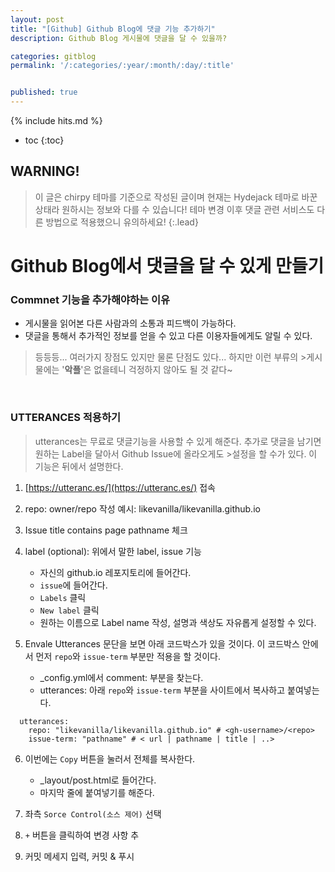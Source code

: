 ```yaml
---
layout: post
title: "[Github] Github Blog에 댓글 기능 추가하기"
description: Github Blog 게시물에 댓글을 달 수 있을까? 

categories: gitblog
permalink: '/:categories/:year/:month/:day/:title'


published: true
---
```

{% include hits.md %}



* toc
{:toc}



## WARNING!
> 이 글은 chirpy 테마를 기준으로 작성된 글이며 현재는 Hydejack 테마로 바꾼 상태라 원하시는 정보와 다를 수 있습니다!
> 테마 변경 이후 댓글 관련 서비스도 다른 방법으로 적용했으니 유의하세요!
{:.lead}



# Github Blog에서 댓글을 달 수 있게 만들기

### Commnet 기능을 추가해야하는 이유
- 게시물을 읽어본 다른 사람과의 소통과 피드백이 가능하다.
- 댓글을 통해서 추가적인 정보를 얻을 수 있고 다른 이용자들에게도 알릴 수 있다.

>등등등... 여러가지 장점도 있지만 물론 단점도 있다... 하지만 이런 부류의 >게시물에는 '**악플**'은 없을테니 걱정하지 않아도 될 것 같다~

&nbsp;
&nbsp;

### UTTERANCES 적용하기
>utterances는 무료로 댓글기능을 사용할 수 있게 해준다.
>추가로 댓글을 남기면 원하는 Label을 달아서 Github Issue에 올라오게도 >설정을 할 수가 있다.
>이 기능은 뒤에서 설명한다.

1. [https://utteranc.es/](https://utteranc.es/) 접속

2. repo: owner/repo 작성
예시: likevanilla/likevanilla.github.io

3. Issue title contains page pathname 체크

4. label (optional): 위에서 말한 label, issue 기능
    - 자신의 github.io 레포지토리에 들어간다.
    - `issue`에 들어간다.
    - `Labels` 클릭
    - `New label` 클릭
    - 원하는 이름으로 Label name 작성, 설명과 색상도 자유롭게 설정할 수 있다.

5. Envale Utterances 문단을 보면 아래 코드박스가 있을 것이다. 이 코드박스 안에서 먼저 `repo`와 `issue-term` 부분만 적용을 할 것이다.
    - _config.yml에서 comment: 부분을 찾는다.
    - utterances: 아래 `repo`와 `issue-term` 부분을 사이트에서 복사하고 붙여넣는다.
```
  utterances:
    repo: "likevanilla/likevanilla.github.io" # <gh-username>/<repo>
    issue-term: "pathname" # < url | pathname | title | ..>
```

6. 이번에는 `Copy` 버튼을 눌러서 전체를 복사한다.
    - _layout/post.html로 들어간다.
    - 마지막 줄에 붙여넣기를 해준다.

7. 좌측 `Sorce Control(소스 제어)` 선택

8. `+` 버튼을 클릭하여 변경 사항 추

9. 커밋 메세지 입력, 커밋 & 푸시

